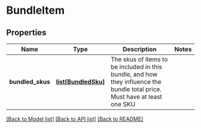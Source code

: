 # BundleItem

## Properties
Name | Type | Description | Notes
------------ | ------------- | ------------- | -------------
**bundled_skus** | [**list[BundledSku]**](BundledSku.md) | The skus of items to be included in this bundle, and how they influence the bundle total price.  Must have at least one SKU | 

[[Back to Model list]](../README.md#documentation-for-models) [[Back to API list]](../README.md#documentation-for-api-endpoints) [[Back to README]](../README.md)


